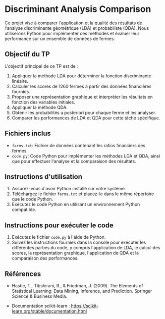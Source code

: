 # Discriminant Analysis Comparison

Ce projet vise à comparer l'application et la qualité des résultats de l'analyse discriminante géométrique (LDA) et probabiliste (QDA). Nous utiliserons Python pour implémenter ces méthodes et évaluer leur performance sur un ensemble de données de fermes.

## Objectif du TP

L'objectif principal de ce TP est de :

1. Appliquer la méthode LDA pour déterminer la fonction discriminante linéaire.
2. Calculer les scores de 1260 fermes à partir des données financières fournies.
3. Proposer une représentation graphique et interpréter les résultats en fonction des variables initiales.
4. Appliquer la méthode QDA.
5. Obtenir les probabilités a posteriori pour chaque ferme et les analyser.
6. Comparer les performances de LDA et QDA pour cette tâche spécifique.

## Fichiers inclus

- `farms.txt`: Fichier de données contenant les ratios financiers des fermes.
- `code.py`: Code Python pour implémenter les méthodes LDA et QDA, ainsi que pour effectuer l'analyse et la comparaison des résultats.

## Instructions d'utilisation

1. Assurez-vous d'avoir Python installé sur votre système.
2. Téléchargez le fichier `farms.txt` et placez-le dans le même répertoire que le code Python.
3. Exécutez le code Python en utilisant un environnement Python compatible.

## Instructions pour exécuter le code

1. Exécutez le fichier `code.py` à l'aide de Python.
2. Suivez les instructions fournies dans la console pour exécuter les différentes parties du code, y compris l'application de LDA, le calcul des scores, la représentation graphique, l'application de QDA et la comparaison des performances.

## Références

- Hastie, T., Tibshirani, R., & Friedman, J. (2009). The Elements of Statistical Learning: Data Mining, Inference, and Prediction. Springer Science & Business Media.

- Documentation scikit-learn : https://scikit-learn.org/stable/documentation.html

